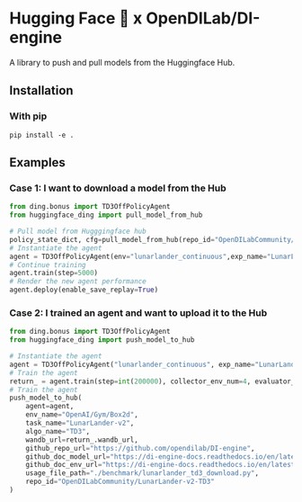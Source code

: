 # Hugging Face 🤗 x OpenDILab/DI-engine

A library to push and pull models from the Huggingface Hub.

## Installation
### With pip
```
pip install -e .
```

## Examples
### Case 1: I want to download a model from the Hub
```python
from ding.bonus import TD3OffPolicyAgent
from huggingface_ding import pull_model_from_hub

# Pull model from Hugggingface hub
policy_state_dict, cfg=pull_model_from_hub(repo_id="OpenDILabCommunity/LunarLander-v2-TD3")
# Instantiate the agent
agent = TD3OffPolicyAgent(env="lunarlander_continuous",exp_name="LunarLander-v2-TD3", cfg=cfg.exp_config, policy_state_dict=policy_state_dict)
# Continue training
agent.train(step=5000)
# Render the new agent performance
agent.deploy(enable_save_replay=True)

```

### Case 2: I trained an agent and want to upload it to the Hub
```python
from ding.bonus import TD3OffPolicyAgent
from huggingface_ding import push_model_to_hub

# Instantiate the agent
agent = TD3OffPolicyAgent("lunarlander_continuous", exp_name="LunarLander-v2-TD3")
# Train the agent
return_ = agent.train(step=int(200000), collector_env_num=4, evaluator_env_num=4)
# Train the agent
push_model_to_hub(
    agent=agent,
    env_name="OpenAI/Gym/Box2d",
    task_name="LunarLander-v2",
    algo_name="TD3",
    wandb_url=return_.wandb_url,
    github_repo_url="https://github.com/opendilab/DI-engine",
    github_doc_model_url="https://di-engine-docs.readthedocs.io/en/latest/12_policies/td3.html",
    github_doc_env_url="https://di-engine-docs.readthedocs.io/en/latest/13_envs/lunarlander.html",
    usage_file_path="./benchmark/lunarlander_td3_download.py",
    repo_id="OpenDILabCommunity/LunarLander-v2-TD3"
)
```

